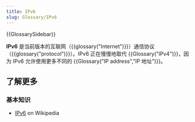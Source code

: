 ```yaml
---
title: IPv6
slug: Glossary/IPv6
---
```


{{GlossarySidebar}}

**IPv6** 是当前版本的互联网（{{glossary("Internet")}}）通信协议（{{glossary("protocol")}}）。IPv6 正在慢慢地取代 {{Glossary("IPv4")}}，因为 IPv6 允许使用更多不同的 {{Glossary("IP address","IP 地址")}}。

## 了解更多

### 基本知识

- [IPv6](https://zh.wikipedia.org/wiki/IPv6) on Wikipedia
